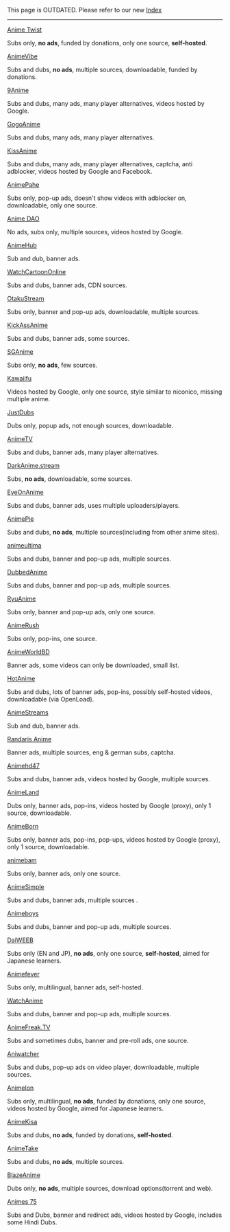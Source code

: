 This page is OUTDATED. Please refer to our new [Index](https://docs.zoho.com.au/sheet/open/stzn58acc24611fea414e8901724ff4510fe8/sheets/Anime/ranges/A1:S1)

-------------------------------------

[Anime Twist](https://twist.moe)

Subs only, **no ads**, funded by donations, only one source, **self-hosted**.

[AnimeVibe](https://animevibe.tv)

Subs and dubs, **no ads**, multiple sources, downloadable, funded by donations.

[9Anime](http://9anime.to)

Subs and dubs, many ads, many player alternatives, videos hosted by Google.

[GogoAnime](https://gogoanimes.co/)

Subs and dubs, many ads, many player alternatives.

[KissAnime](http://kissanime.ru)

Subs and dubs, many ads, many player alternatives, captcha, anti adblocker, videos hosted by Google and Facebook.

[AnimePahe](https://animepahe.com)

Subs only, pop-up ads, doesn't show videos with adblocker on, downloadable, only one source.

[Anime DAO](https://animedao.com/)

No ads, subs only, multiple sources, videos hosted by Google.

[AnimeHub](https://animehub.ac)

Sub and dub, banner ads.

[WatchCartoonOnline](https://www.watchcartoononline.com)

Subs and dubs, banner ads, CDN sources.

[OtakuStream](https://otakustream.tv)

Subs only, banner and pop-up ads, downloadable, multiple sources.

[KickAssAnime](https://kickassanime.io)

Subs and dubs, banner ads, some sources.

[SGAnime](https://sganime.org)

Subs only, **no ads**, few sources.

[Kawaiifu](http://kawaiifu.com)

Videos hosted by Google, only one source, style similar to niconico, missing multiple anime.

[JustDubs](http://justdubs.org/)

Dubs only, popup ads, not enough sources, downloadable.

[AnimeTV](https://www2.animetv.to)

Subs and dubs, banner ads, many player alternatives.

[DarkAnime.stream](https://darkanime.stream)

Subs, **no ads**, downloadable, some sources.

[EyeOnAnime](http://eyeonanime.tv/)

Subs and dubs, banner ads, uses multiple uploaders/players.

[AnimePie](http://www.animepie.to)

Subs and dubs, **no ads**, multiple sources(including from other anime sites).

[animeultima](https://animeultima.eu/)

Subs and dubs, banner and pop-up ads, multiple sources.

[DubbedAnime](https://ww3.dubbedanime.net)

Subs and dubs, banner and pop-up ads, multiple sources.

[RyuAnime](https://www1.ryuanime.com)

Subs only, banner and pop-up ads, only one source.

[AnimeRush](http://www.animerush.tv/)

Subs only, pop-ins, one source.

[AnimeWorldBD](https://animeworldbd.com)

Banner ads, some videos can only be downloaded, small list.

[HotAnime](http://hotanime.me)

Subs and dubs, lots of banner ads, pop-ins, possibly self-hosted videos, downloadable (via OpenLoad).

[AnimeStreams](https://animestreams.tv)

Sub and dub, banner ads.

[Randaris Anime](http://randaris-anime.net)

Banner ads, multiple sources, eng & german subs, captcha.

[Animehd47](http://animehd47.com)

Subs and dubs, banner ads, videos hosted by Google, multiple sources.

[AnimeLand](http://animeland.tv/)

Dubs only, banner ads, pop-ins, videos hosted by Google (proxy), only 1 source, downloadable.

[AnimeBorn](http://www.animereborn.io/)

Subs only, banner ads, pop-ins, pop-ups, videos hosted by Google (proxy), only 1 source, downloadable.

[animebam](https://www.animebam.net)

Subs only, banner ads, only one source.

[AnimeSimple](https://ww1.animesimple.com/)

Subs and dubs, banner ads, multiple sources .

[Animeboys](https://animeboys.net)

Subs and dubs, banner and pop-up ads, multiple sources.

[DaiWEEB](https://www.daiweeb.org)

Subs only (EN and JP), **no ads**, only one source, **self-hosted**, aimed for Japanese learners.

[Animefever](https://www.animefever.tv)

Subs only, multilingual, banner ads, self-hosted.

[WatchAnime](https://watchanime.info/)

Subs and dubs, banner and pop-up ads, multiple sources.

[AnimeFreak.TV](https://www.animefreak.tv/)

Subs and sometimes dubs, banner and pre-roll ads, one source.

[Aniwatcher](https://aniwatcher.com)

Subs and dubs, pop-up ads on video player, downloadable, multiple sources.

[Animelon](https://animelon.com)

Subs only, multilingual, **no ads**, funded by donations, only one source, videos hosted by Google, aimed for Japanese learners.

[AnimeKisa](https://animekisa.tv/)

Subs and dubs, **no ads**, funded by donations, **self-hosted**.

[AnimeTake](https://animetake.tv/)

Subs and dubs, **no ads**, multiple sources.

[BlazeAnime](https://blazeanime.com/)

Dubs only, **no ads**, multiple sources, download options(torrent and web).

[Animes 75](https://animes75.home.blog/)

Subs and Dubs, banner and redirect ads, videos hosted by Google, includes some Hindi Dubs.